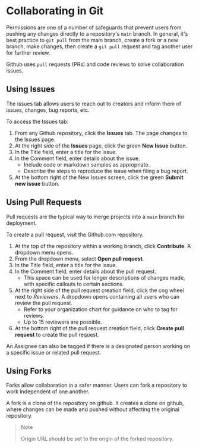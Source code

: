 # Collaborating in Git
Permissions are one of a number of safeguards that prevent users from pushing any changes directly to a repository's `main` branch. In general, it's best practice to `git pull` from the main branch, create a fork or a new branch, make changes, then create a `git pull` request and tag another user for further review. 

Github uses `pull` requests (PRs) and code reviews to solve collaboration issues. 
## Using Issues
The issues tab allows users to reach out to creators and inform them of issues, changes, bug reports, etc. 

To access the Issues tab:
1. From any Github repository, click the **Issues** tab. The page changes to the Issues page. 
2. At the right side of the **Issues** page, click the green **New Issue** button.
3. In the Title field, enter a title for the issue. 
4. In the Comment field, enter details about the issue. 
    * Include code or markdown samples as appropriate. 
    * Describe the steps to reproduce the issue when filing a bug report. 
5. At the bottom right of the New Issues screen, click the green **Submit new issue** button. 
## Using Pull Requests
Pull requests are the typical way to merge projects into a `main` branch for deployment. 

To create a pull request, visit the Github.com repository. 
1. At the top of the repository within a working branch, click **Contribute**. A dropdown menu opens.  
2. From the dropdown menu, select **Open pull request**. 
3. In the Title field, enter a title for the issue. 
4. In the Comment field, enter details about the pull request.
    * This space can be used for longer descriptions of changes made, with specific callouts to certain sections. 
5. At the right side of the pull request creation field, click the cog wheel next to _Reviewers_. A dropdown opens containing all users who can review the pull request. 
    * Refer to your organization chart for guidance on who to tag for reviews. 
    * Up to 15 reviewers are possible. 
5. At the bottom right of the pull request creation field, click **Create pull request** to create the pull request. 

An Assignee can also be tagged if there is a designated person working on a specific issue or related pull request. 
## Using Forks
Forks allow collaboration in a safer manner. Users can fork a repository to work independent of one another. 

A fork is a clone of the repository on github. It creates a clone on github, where changes can be made and pushed without affecting the original repository. 

> Note
>
> Origin URL should be set to the origin of the forked repository. 


